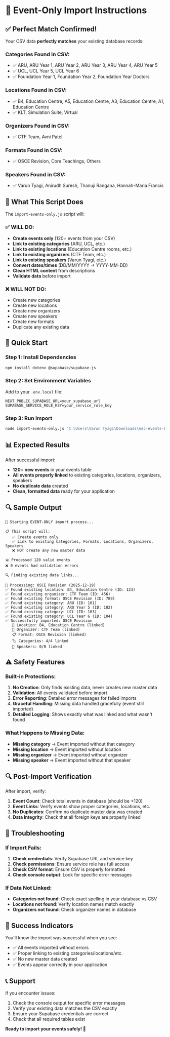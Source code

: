 # 🎯 Event-Only Import Instructions

## ✅ **Perfect Match Confirmed!**

Your CSV data **perfectly matches** your existing database records:

### **Categories Found in CSV:**
- ✅ ARU, ARU Year 1, ARU Year 2, ARU Year 3, ARU Year 4, ARU Year 5
- ✅ UCL, UCL Year 5, UCL Year 6
- ✅ Foundation Year 1, Foundation Year 2, Foundation Year Doctors

### **Locations Found in CSV:**
- ✅ B4, Education Centre, A5, Education Centre, A3, Education Centre, A1, Education Centre
- ✅ KLT, Simulation Suite, Virtual

### **Organizers Found in CSV:**
- ✅ CTF Team, Avni Patel

### **Formats Found in CSV:**
- ✅ OSCE Revision, Core Teachings, Others

### **Speakers Found in CSV:**
- ✅ Varun Tyagi, Anirudh Suresh, Thanuji Rangana, Hannah-Maria Francis

## 🎯 **What This Script Does**

The `import-events-only.js` script will:

### ✅ **WILL DO:**
- **Create events only** (120+ events from your CSV)
- **Link to existing categories** (ARU, UCL, etc.)
- **Link to existing locations** (Education Centre rooms, etc.)
- **Link to existing organizers** (CTF Team, etc.)
- **Link to existing speakers** (Varun Tyagi, etc.)
- **Convert dates/times** (DD/MM/YYYY → YYYY-MM-DD)
- **Clean HTML content** from descriptions
- **Validate data** before import

### ❌ **WILL NOT DO:**
- Create new categories
- Create new locations
- Create new organizers
- Create new speakers
- Create new formats
- Duplicate any existing data

## 🚀 **Quick Start**

### **Step 1: Install Dependencies**
```bash
npm install dotenv @supabase/supabase-js
```

### **Step 2: Set Environment Variables**
Add to your `.env.local` file:
```env
NEXT_PUBLIC_SUPABASE_URL=your_supabase_url
SUPABASE_SERVICE_ROLE_KEY=your_service_role_key
```

### **Step 3: Run Import**
```bash
node import-events-only.js "C:\Users\Varun Tyagi\Downloads\mec-events-b7a833fcdbcffa8b3d0b352417e9882b.csv"
```

## 📊 **Expected Results**

After successful import:
- **120+ new events** in your events table
- **All events properly linked** to existing categories, locations, organizers, speakers
- **No duplicate data** created
- **Clean, formatted data** ready for your application

## 🔍 **Sample Output**

```
🚀 Starting EVENT-ONLY import process...

📋 This script will:
   ✅ Create events only
   ✅ Link to existing Categories, Formats, Locations, Organizers, Speakers
   ❌ NOT create any new master data

📊 Processed 120 valid events
❌ 0 events had validation errors

🔍 Finding existing data links...

📝 Processing: OSCE Revision (2025-12-19)
✅ Found existing location: B4, Education Centre (ID: 123)
✅ Found existing organizer: CTF Team (ID: 456)
✅ Found existing format: OSCE Revision (ID: 789)
✅ Found existing category: ARU (ID: 101)
✅ Found existing category: ARU Year 5 (ID: 102)
✅ Found existing category: UCL (ID: 103)
✅ Found existing category: UCL Year 6 (ID: 104)
✅ Successfully imported: OSCE Revision
   📍 Location: B4, Education Centre (linked)
   👥 Organizer: CTF Team (linked)
   📋 Format: OSCE Revision (linked)
   🏷️ Categories: 4/4 linked
   🎤 Speakers: 0/0 linked
```

## ⚠️ **Safety Features**

### **Built-in Protections:**
1. **No Creation**: Only finds existing data, never creates new master data
2. **Validation**: All events validated before import
3. **Error Reporting**: Detailed error messages for failed imports
4. **Graceful Handling**: Missing data handled gracefully (event still imported)
5. **Detailed Logging**: Shows exactly what was linked and what wasn't found

### **What Happens to Missing Data:**
- **Missing category** → Event imported without that category
- **Missing location** → Event imported without location
- **Missing organizer** → Event imported without organizer
- **Missing speaker** → Event imported without that speaker

## 🔍 **Post-Import Verification**

After import, verify:
1. **Event Count**: Check total events in database (should be +120)
2. **Event Links**: Verify events show proper categories, locations, etc.
3. **No Duplicates**: Confirm no duplicate master data was created
4. **Data Integrity**: Check that all foreign keys are properly linked

## 🚨 **Troubleshooting**

### **If Import Fails:**
1. **Check credentials**: Verify Supabase URL and service key
2. **Check permissions**: Ensure service role has full access
3. **Check CSV format**: Ensure CSV is properly formatted
4. **Check console output**: Look for specific error messages

### **If Data Not Linked:**
- **Categories not found**: Check exact spelling in your database vs CSV
- **Locations not found**: Verify location names match exactly
- **Organizers not found**: Check organizer names in database

## 🎉 **Success Indicators**

You'll know the import was successful when you see:
- ✅ All events imported without errors
- ✅ Proper linking to existing categories/locations/etc.
- ✅ No new master data created
- ✅ Events appear correctly in your application

## 📞 **Support**

If you encounter issues:
1. Check the console output for specific error messages
2. Verify your existing data matches the CSV exactly
3. Ensure your Supabase credentials are correct
4. Check that all required tables exist

**Ready to import your events safely! 🚀**
